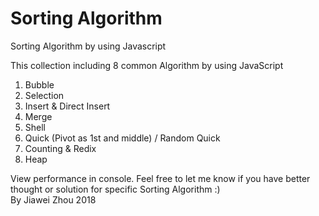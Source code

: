 # Sorting Algorithm
Sorting Algorithm by using Javascript

This collection including 8 common Algorithm by using JavaScript

1. Bubble
2. Selection
3. Insert & Direct Insert
4. Merge
5. Shell
6. Quick (Pivot as 1st and middle) / Random Quick 
7. Counting & Redix
8. Heap

View performance in console.
Feel free to let me know if you have better thought or solution for specific Sorting Algorithm :)
<br>By Jiawei Zhou 2018
